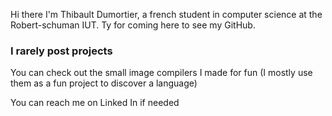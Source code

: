 Hi there 
I'm Thibault Dumortier, a french student in computer science at the Robert-schuman IUT.
Ty for coming here to see my GitHub.

### I rarely post projects
You can check out the small image compilers I made for fun (I mostly use them as a fun project to discover a language)

You can reach me on Linked In if needed
